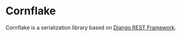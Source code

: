 # Cornflake

Cornflake is a serialization library based on [Django REST Framework](http://www.django-rest-framework.org/).

